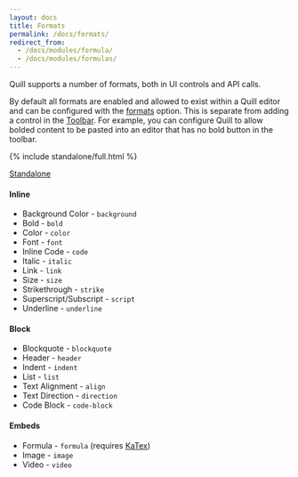 ```yaml
---
layout: docs
title: Formats
permalink: /docs/formats/
redirect_from:
  - /docs/modules/formula/
  - /docs/modules/formulas/
---
```


Quill supports a number of formats, both in UI controls and API calls.

By default all formats are enabled and allowed to exist within a Quill editor and can be configured with the [formats](/docs/configuration/#formats) option. This is separate from adding a control in the [Toolbar](/docs/modules/toolbar/). For example, you can configure Quill to allow bolded content to be pasted into an editor that has no bold button in the toolbar.

{% include standalone/full.html %}

<a class="standalone-link" href="/standalone/full/">Standalone</a>

#### Inline

  - Background Color - `background`
  - Bold - `bold`
  - Color - `color`
  - Font - `font`
  - Inline Code - `code`
  - Italic - `italic`
  - Link - `link`
  - Size - `size`
  - Strikethrough - `strike`
  - Superscript/Subscript - `script`
  - Underline - `underline`

#### Block

  - Blockquote - `blockquote`
  - Header - `header`
  - Indent - `indent`
  - List - `list`
  - Text Alignment - `align`
  - Text Direction - `direction`
  - Code Block - `code-block`

#### Embeds

  - Formula - `formula` (requires [KaTex]((https://khan.github.io/KaTeX/)))
  - Image - `image`
  - Video - `video`
